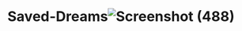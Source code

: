 # Saved-Dreams![Screenshot (488)](https://user-images.githubusercontent.com/76647036/159335600-821b47bb-6134-4d98-92a0-ba875b413c60.png)
